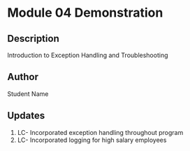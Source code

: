 # Module 04 Demonstration

## Description
Introduction to Exception Handling and Troubleshooting

## Author
Student Name

## Updates
1. LC- Incorporated exception handling throughout program
2. LC- Incorporated logging for high salary employees 